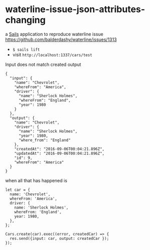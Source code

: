 # waterline-issue-json-attributes-changing

a [Sails](http://sailsjs.org) application to reproduce waterline issue https://github.com/balderdashy/waterline/issues/1313

* `$ sails lift`
* visit `http://localhost:1337/cars/test`

Input does not match created output

    {
      "input": {
        "name": "Chevrolet",
        "whereFrom": "America",
        "driver": {
          "name": "Sherlock Holmes",
          "whereFrom": "England",
          "year": 1980
        }
      },
      "output": {
        "name": "Chevrolet",
        "driver": {
          "name": "Sherlock Holmes",
          "year": 1980,
          "where_from": "England"
        },
        "createdAt": "2016-09-06T00:04:21.896Z",
        "updatedAt": "2016-09-06T00:04:21.896Z",
        "id": 9,
        "whereFrom": "America"
      }
    }

when all that has happened is

    let car = {
      name: 'Chevrolet',
      whereFrom: 'America',
      driver: {
        name: 'Sherlock Holmes',
        whereFrom: 'England',
        year: 1980,
      },
    };

    Cars.create(car).exec((error, createdCar) => {
      res.send({input: car, output: createdCar });
    });
